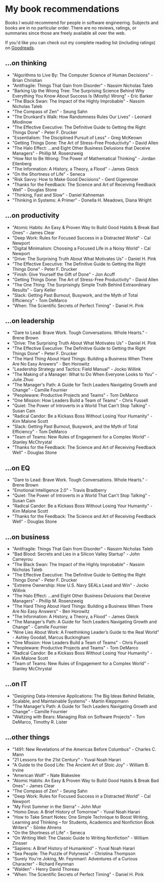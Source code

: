 # My book recommendations

Books I would recommend for people in software engineering. Subjects and books
are in no particular order. There are no reviews, ratings, or summaries since
those are freely available all over the web.

If you'd like you can check out my complete reading list (including ratings) on
[Goodreads](https://www.goodreads.com/user/show/73985773-eric-biven).

## ...on thinking

* "Algorithms to Live By: The Computer Science of Human Decisions" - Brian Christian
* "Antifragile: Things That Gain from Disorder" - Nassim Nicholas Taleb
* "Barking Up the Wrong Tree: The Surprising Science Behind Why Everything You Know About Success Is (Mostly) Wrong" - Eric Barker
* "The Black Swan: The Impact of the Highly Improbable" - Nassim Nicholas Taleb
* "The Compass of Zen" - Seung Sahn
* "The Drunkard's Walk: How Randomness Rules Our Lives" - Leonard Mlodinow
* "The Effective Executive: The Definitive Guide to Getting the Right Things Done" - Peter F. Drucker
* "Essentialism: The Disciplined Pursuit of Less" - Greg McKeown
* "Getting Things Done: The Art of Stress-Free Productivity" - David Allen
* "The Halo Effect: ...and Eight Other Business Delusions that Deceive Managers" - Phillip M. Rosenzweig
* "How Not to Be Wrong: The Power of Mathematical Thinking" - Jordan Ellenberg
* "The Information: A History, a Theory, a Flood" - James Gleick
* "On the Shortness of Life" - Seneca
* "Risk Savvy: How to Make Good Decisions" - Gerd Gigerenzer
* "Thanks for the Feedback: The Science and Art of Receiving Feedback Well" - Douglas Stone
* "Thinking, Fast and Slow" - Daniel Kahneman
* "Thinking in Systems: A Primer" - Donella H. Meadows, Diana Wright

## ...on productivity

* "Atomic Habits: An Easy & Proven Way to Build Good Habits & Break Bad Ones" - James Clear
* "Deep Work: Rules for Focused Success in a Distracted World" - Cal Newport
* "Digital Minimalism: Choosing a Focused Life in a Noisy World" - Cal Newport
* "Drive: The Surprising Truth About What Motivates Us" - Daniel H. Pink
* "The Effective Executive: The Definitive Guide to Getting the Right Things Done" - Peter F. Drucker
* "Finish: Give Yourself the Gift of Done" - Jon Acuff
* "Getting Things Done: The Art of Stress-Free Productivity" - David Allen
* "The One Thing: The Surprisingly Simple Truth Behind Extraordinary Results" - Gary Keller
* "Slack: Getting Past Burnout, Busywork, and the Myth of Total Efficiency" - Tom DeMarco
* "When: The Scientific Secrets of Perfect Timing" - Daniel H. Pink

## ...on leadership

* "Dare to Lead: Brave Work. Tough Conversations. Whole Hearts." - Brene Brown
* "Drive: The Surprising Truth About What Motivates Us" - Daniel H. Pink
* "The Effective Executive: The Definitive Guide to Getting the Right Things Done" - Peter F. Drucker
* "The Hard Thing About Hard Things: Building a Business When There Are No Easy Answers" - Ben Horowitz
* "Leadership Strategy and Tactics: Field Manual" - Jocko Willink
* "The Making of a Manager: What to Do When Everyone Looks to You" - Julie Zhuo
* "The Manager's Path: A Guide for Tech Leaders Navigating Growth and Change" - Camille Fournier
* "Peopleware: Productive Projects and Teams" - Tom DeMarco
* "One Mission: How Leaders Build a Team of Teams" - Chris Fussell
* "Quiet: The Power of Introverts in a World That Can't Stop Talking" - Susan Cain
* "Radical Candor: Be a Kickass Boss Without Losing Your Humanity" - Kim Malone Scott
* "Slack: Getting Past Burnout, Busywork, and the Myth of Total Efficiency" - Tom DeMarco
* "Team of Teams: New Rules of Engagement for a Complex World" - Stanley McChrystal
* "Thanks for the Feedback: The Science and Art of Receiving Feedback Well" - Douglas Stone

## ...on EQ

* "Dare to Lead: Brave Work. Tough Conversations. Whole Hearts." - Brene Brown
* "Emotional Intelligence 2.0" - Travis Bradberry
* "Quiet: The Power of Introverts in a World That Can't Stop Talking" - Susan Cain
* "Radical Candor: Be a Kickass Boss Without Losing Your Humanity" - Kim Malone Scott
* "Thanks for the Feedback: The Science and Art of Receiving Feedback Well" - Douglas Stone

## ...on business

* "Antifragile: Things That Gain from Disorder" - Nassim Nicholas Taleb
* "Bad Blood: Secrets and Lies in a Silicon Valley Startup" - John Carreyrou
* "The Black Swan: The Impact of the Highly Improbable" - Nassim Nicholas Taleb
* "The Effective Executive: The Definitive Guide to Getting the Right Things Done" - Peter F. Drucker
* "Extreme Ownership: How U.S. Navy SEALs Lead and Win" - Jocko Willink
* "The Halo Effect: ...and Eight Other Business Delusions that Deceive Managers" - Phillip M. Rosenzweig
* "The Hard Thing About Hard Things: Building a Business When There Are No Easy Answers" - Ben Horowitz
* "The Information: A History, a Theory, a Flood" - James Gleick
* "The Manager's Path: A Guide for Tech Leaders Navigating Growth and Change" - Camille Fournier
* "Nine Lies About Work: A Freethinking Leader’s Guide to the Real World" - Ashley Goodall, Marcus Buckingham
* "One Mission: How Leaders Build a Team of Teams" - Chris Fussell
* "Peopleware: Productive Projects and Teams" - Tom DeMarco
* "Radical Candor: Be a Kickass Boss Without Losing Your Humanity" - Kim Malone Scott
* "Team of Teams: New Rules of Engagement for a Complex World" - Stanley McChrystal

## ...on IT

* "Designing Data-Intensive Applications: The Big Ideas Behind Reliable, Scalable, and Maintainable Systems" - Martin Kleppmann
* "The Manager's Path: A Guide for Tech Leaders Navigating Growth and Change" - Camille Fournier
* "Waltzing with Bears: Managing Risk on Software Projects" - Tom DeMarco, Timothy R. Lister

## ...other things

* "1491: New Revelations of the Americas Before Columbus" - Charles C. Mann
* "21 Lessons for the 21st Century" - Yuval Noah Harari
* "A Guide to the Good Life: The Ancient Art of Stoic Joy" - William B. Irvine
* "American Wolf" - Nate Blakeslee
* "Atomic Habits: An Easy & Proven Way to Build Good Habits & Break Bad Ones" - James Clear
* "The Compass of Zen" - Seung Sahn
* "Deep Work: Rules for Focused Success in a Distracted World" - Cal Newport
* "My First Summer in the Sierra" - John Muir
* "Homo Deus: A Brief History of Tomorrow" - Yuval Noah Harari
* "How to Take Smart Notes: One Simple Technique to Boost Writing, Learning and Thinking – for Students, Academics and Nonfiction Book Writers" - Sönke Ahrens
* "On the Shortness of Life" - Seneca
* "On Writing Well: The Classic Guide to Writing Nonfiction" - William Zinsser
* "Sapiens: A Brief History of Humankind" - Yuval Noah Harari
* "Sea People: The Puzzle of Polynesia" - Christina Thompson
* "Surely You're Joking, Mr. Feynman!: Adventures of a Curious Character" - Richard Feynman
* "Walden" - Henry David Thoreau
* "When: The Scientific Secrets of Perfect Timing" - Daniel H. Pink
